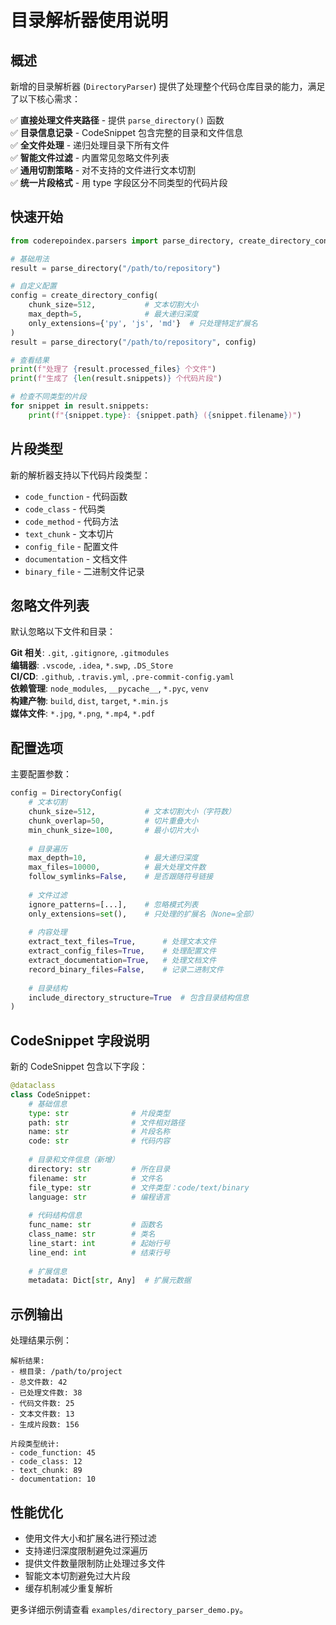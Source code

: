 # 目录解析器使用说明

## 概述

新增的目录解析器 (`DirectoryParser`) 提供了处理整个代码仓库目录的能力，满足了以下核心需求：

✅ **直接处理文件夹路径** - 提供 `parse_directory()` 函数  
✅ **目录信息记录** - CodeSnippet 包含完整的目录和文件信息  
✅ **全文件处理** - 递归处理目录下所有文件  
✅ **智能文件过滤** - 内置常见忽略文件列表  
✅ **通用切割策略** - 对不支持的文件进行文本切割  
✅ **统一片段格式** - 用 type 字段区分不同类型的代码片段  

## 快速开始

```python
from coderepoindex.parsers import parse_directory, create_directory_config

# 基础用法
result = parse_directory("/path/to/repository")

# 自定义配置
config = create_directory_config(
    chunk_size=512,           # 文本切割大小
    max_depth=5,              # 最大递归深度
    only_extensions={'py', 'js', 'md'}  # 只处理特定扩展名
)
result = parse_directory("/path/to/repository", config)

# 查看结果
print(f"处理了 {result.processed_files} 个文件")
print(f"生成了 {len(result.snippets)} 个代码片段")

# 检查不同类型的片段
for snippet in result.snippets:
    print(f"{snippet.type}: {snippet.path} ({snippet.filename})")
```

## 片段类型

新的解析器支持以下代码片段类型：

- `code_function` - 代码函数
- `code_class` - 代码类  
- `code_method` - 代码方法
- `text_chunk` - 文本切片
- `config_file` - 配置文件
- `documentation` - 文档文件
- `binary_file` - 二进制文件记录

## 忽略文件列表

默认忽略以下文件和目录：

**Git 相关**: `.git`, `.gitignore`, `.gitmodules`  
**编辑器**: `.vscode`, `.idea`, `*.swp`, `.DS_Store`  
**CI/CD**: `.github`, `.travis.yml`, `.pre-commit-config.yaml`  
**依赖管理**: `node_modules`, `__pycache__`, `*.pyc`, `venv`  
**构建产物**: `build`, `dist`, `target`, `*.min.js`  
**媒体文件**: `*.jpg`, `*.png`, `*.mp4`, `*.pdf`  

## 配置选项

主要配置参数：

```python
config = DirectoryConfig(
    # 文本切割
    chunk_size=512,           # 文本切割大小（字符数）
    chunk_overlap=50,         # 切片重叠大小
    min_chunk_size=100,       # 最小切片大小
    
    # 目录遍历
    max_depth=10,             # 最大递归深度
    max_files=10000,          # 最大处理文件数
    follow_symlinks=False,    # 是否跟随符号链接
    
    # 文件过滤
    ignore_patterns=[...],    # 忽略模式列表
    only_extensions=set(),    # 只处理的扩展名（None=全部）
    
    # 内容处理
    extract_text_files=True,      # 处理文本文件
    extract_config_files=True,    # 处理配置文件
    extract_documentation=True,   # 处理文档文件
    record_binary_files=False,    # 记录二进制文件
    
    # 目录结构
    include_directory_structure=True  # 包含目录结构信息
)
```

## CodeSnippet 字段说明

新的 CodeSnippet 包含以下字段：

```python
@dataclass
class CodeSnippet:
    # 基础信息
    type: str              # 片段类型
    path: str              # 文件相对路径
    name: str              # 片段名称
    code: str              # 代码内容
    
    # 目录和文件信息（新增）
    directory: str         # 所在目录
    filename: str          # 文件名
    file_type: str         # 文件类型：code/text/binary
    language: str          # 编程语言
    
    # 代码结构信息
    func_name: str         # 函数名
    class_name: str        # 类名
    line_start: int        # 起始行号
    line_end: int          # 结束行号
    
    # 扩展信息
    metadata: Dict[str, Any]  # 扩展元数据
```

## 示例输出

处理结果示例：

```
解析结果:
- 根目录: /path/to/project
- 总文件数: 42
- 已处理文件数: 38
- 代码文件数: 25
- 文本文件数: 13
- 生成片段数: 156

片段类型统计:
- code_function: 45
- code_class: 12
- text_chunk: 89
- documentation: 10
```

## 性能优化

- 使用文件大小和扩展名进行预过滤
- 支持递归深度限制避免过深遍历
- 提供文件数量限制防止处理过多文件
- 智能文本切割避免过大片段
- 缓存机制减少重复解析

更多详细示例请查看 `examples/directory_parser_demo.py`。 